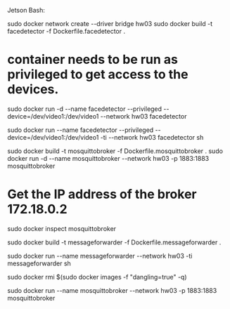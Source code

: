 
Jetson Bash:


sudo docker network create --driver bridge hw03
sudo docker build -t facedetector -f Dockerfile.facedetector . 

# container needs to be run as privileged to get access to the devices.
sudo docker run -d --name facedetector --privileged --device=/dev/video1:/dev/video1 --network hw03 facedetector

sudo docker run --name facedetector --privileged --device=/dev/video1:/dev/video1 -ti --network hw03 facedetector sh

sudo docker build -t mosquittobroker -f Dockerfile.mosquittobroker . 
sudo docker run -d --name mosquittobroker --network hw03 -p 1883:1883 mosquittobroker
# Get the IP address of the broker 172.18.0.2
sudo docker inspect mosquittobroker

sudo docker build -t messageforwarder -f Dockerfile.messageforwarder . 

sudo docker run --name messageforwarder --network hw03 -ti messageforwarder sh

sudo docker rmi $(sudo docker images -f "dangling=true" -q)

sudo docker run --name mosquittobroker --network hw03 -p 1883:1883 mosquittobroker

